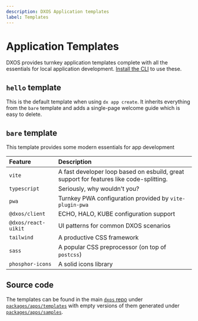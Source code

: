```yaml
---
description: DXOS Application templates
label: Templates
---
```

# Application Templates
DXOS provides turnkey application templates complete with all the essentials for local application development. [Install the CLI](.) to use these.
## `hello` template
This is the default template when using `dx app create`. It inherits everything from the `bare` template and adds a single-page welcome guide which is easy to delete.

## `bare` template
This template provides some modern essentials for app development

| Feature | Description | 
| :-- | :-- |
| `vite` | A fast developer loop based on esbuild, great support for features like code-splitting. |
| `typescript` | Seriously, why wouldn't you? |
| `pwa` | Turnkey PWA configuration provided by `vite-plugin-pwa` |
| `@dxos/client` | ECHO, HALO, KUBE configuration support |
| `@dxos/react-uikit` | UI patterns for common DXOS scenarios |
| `tailwind` | A productive CSS framework |
| `sass` | A popular CSS preprocessor (on top of `postcss`) |
| `phosphor-icons` | A solid icons library |

## Source code
The templates can be found in the main [`dxos` repo](https://github.com/dxos/dxos) under [`packages/apps/templates`](https://github.com/dxos/dxos/tree/main/packages/apps/templates) with empty versions of them generated under [`packages/apps/samples`](https://github.com/dxos/dxos/tree/main/packages/apps/samples).